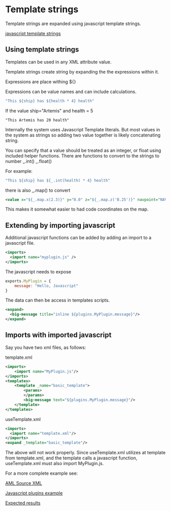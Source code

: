 # Template strings

Template strings are expanded using javascript template strings.

[javascript template strings](https://developer.mozilla.org/en-US/docs/Web/JavaScript/Reference/Template_literals)

## Using template strings
Templates can be used in any XML attribute value.

Template strings create string by expanding the the expressions within it.

Expressions are place withing ${}

Expressions can be value names and can include calculations.

``` js
"This ${ship} has ${health * 4} health"
```

If the value ship="Artemis" and health = 5

```
"This Artemis has 20 health"
```

Internally the system uses Javascript Template literals. But most values in the system as strings so adding two value together is likely concatenating string.

You can specify that a value should be treated as an integer, or float using included helper functions.
There are functions to convert to the strings to number
_.int() _.float() 

For example: 
``` js
"This ${ship} has ${_.int(health) * 4} health"
```

there is also _.map() to convert

``` xml
<value x="${_.map.x(2.3)}" y="0.0" z="${_.map.z('B.25')}" navpoint="NAV_01" /> 
```

This makes it somewhat easier to had code coordinates on the map.

## Extending by importing javascript
Additional javascript functions can be added by adding an import to a javascript file.

``` xml
<imports>
  <import name="myplugin.js" />
</imports>
```

The javascript needs to expose 


``` js
exports.MyPlugin = {
    message: "Hello, Javascript"
}
```

The data can then be access in templates scripts.

``` xml
<expand>
  <big-message title="inline ${plugins.MyPlugin.message}"/>
</expand>
```

## Imports with imported javascript

Say you have two xml files, as follows:

template.xml
``` xml
<imports>
    <import name="MyPlugin.js"/>
</imports>
<templates>
    <template _name="basic_template">
        <params>
        </params>
        <big-message text="${plugins.MyPlugin.message}"/>
    </template>
</templates>
```

useTemplate.xml
``` xml
<imports>
  <import name="template.xml"/>
</imports>
<expand _template="basic_template"/>
```
The above will not work properly. Since useTemplate.xml utilizes at template from template.xml, and the template calls a javascript function, useTemplate.xml must also import MyPlugin.js.



For a more complete example see:


[AML Source XML](https://github.com/dougreichard/artemis_macro_language/blob/master/test/fragments/xml/script-simple-fragment.xml)

[Javascript plugins example](https://github.com/dougreichard/artemis_macro_language/blob/master/test/fragments/xml/script-simple-fragment.js)

[Expected results](https://github.com/dougreichard/artemis_macro_language/blob/master/test/fragments/xml/expected/script-simple-fragment.xml)
